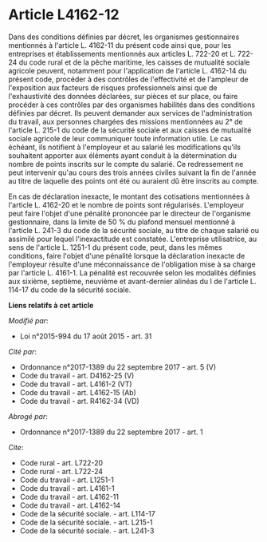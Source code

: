 # Article L4162-12

Dans des conditions définies par décret, les organismes gestionnaires mentionnés à l'article L. 4162-11 du présent code ainsi
que, pour les entreprises et établissements mentionnés aux articles L. 722-20 et L. 722-24 du code rural et de la pêche
maritime, les caisses de mutualité sociale agricole peuvent, notamment pour l'application de l'article L. 4162-14 du présent
code, procéder à des contrôles de l'effectivité et de l'ampleur de l'exposition aux facteurs de risques professionnels ainsi
que de l'exhaustivité des données déclarées, sur pièces et sur place, ou faire procéder à ces contrôles par des organismes
habilités dans des conditions définies par décret. Ils peuvent demander aux services de l'administration du travail, aux
personnes chargées des missions mentionnées au 2° de l'article L. 215-1 du code de la sécurité sociale et aux caisses de
mutualité sociale agricole de leur communiquer toute information utile. Le cas échéant, ils notifient à l'employeur et au
salarié les modifications qu'ils souhaitent apporter aux éléments ayant conduit à la détermination du nombre de points
inscrits sur le compte du salarié. Ce redressement ne peut intervenir qu'au cours des trois années civiles suivant la fin de
l'année au titre de laquelle des points ont été ou auraient dû être inscrits au compte. 

En cas de déclaration inexacte, le montant des cotisations mentionnées à l'article L. 4162-20 et le nombre de points sont
régularisés. L'employeur peut faire l'objet d'une pénalité prononcée par le directeur de l'organisme gestionnaire, dans la
limite de 50 % du plafond mensuel mentionné à l'article L. 241-3 du code de la sécurité sociale, au titre de chaque salarié
ou assimilé pour lequel l'inexactitude est constatée. L'entreprise utilisatrice, au sens de l'article L. 1251-1 du présent
code, peut, dans les mêmes conditions, faire l'objet d'une pénalité lorsque la déclaration inexacte de l'employeur résulte
d'une méconnaissance de l'obligation mise à sa charge par l'article L. 4161-1. La pénalité est recouvrée selon les modalités
définies aux sixième, septième, neuvième et avant-dernier alinéas du I de l'article L. 114-17 du code de la sécurité sociale.

**Liens relatifs à cet article**

_Modifié par_:

  - Loi n°2015-994 du 17 août 2015 - art. 31

_Cité par_:

  - Ordonnance n°2017-1389 du 22 septembre 2017 - art. 5 (V)
  - Code du travail - art. D4162-25 (V)
  - Code du travail - art. L4161-2 (VT)
  - Code du travail - art. L4162-15 (Ab)
  - Code du travail - art. R4162-34 (VD)

_Abrogé par_:

  - Ordonnance n°2017-1389 du 22 septembre 2017 - art. 1

_Cite_:

  - Code rural - art. L722-20
  - Code rural - art. L722-24
  - Code du travail - art. L1251-1
  - Code du travail - art. L4161-1
  - Code du travail - art. L4162-11
  - Code du travail - art. L4162-14
  - Code de la sécurité sociale. - art. L114-17
  - Code de la sécurité sociale. - art. L215-1
  - Code de la sécurité sociale. - art. L241-3
